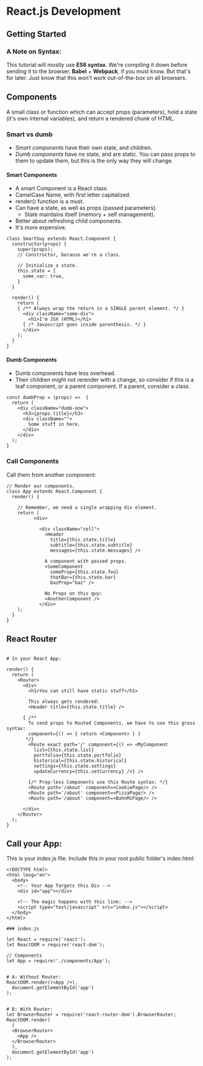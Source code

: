 # React.js Development

## Getting Started

### A Note on Syntax:
This tutorial will mostly use **ES6 syntax**. We're compiling it down before sending it to the browser. **Babel** + **Webpack**, if you must know. But that's for later. Just know that this won't work out-of-the-box on all browsers.

## Components

A small class or function which can accept props (parameters), hold a state (it's own internal variables), and return a rendered chunk of HTML.

### Smart vs dumb

- *Smart components* have their own state, and children.
- *Dumb components* have no state, and are static. You can pass props to them to update them, but this is the only way they will change.

#### Smart Components
- A smart Component is a React class.
- CamelCase Name, with first letter capitalized.
- render() function is a must.
- Can have a state, as well as props (passed parameters).
  - State maintains itself (memory + self management).
- Better about refreshing child components.
- It's more expensive.

```
class SmartGuy extends React.Component {
  constructor(props) {
    super(props);
    // Constructor, because we're a class.

    // Initialize a state.
    this.state = {
      some_var: true,
    }
  }

  render() {
    return (
    { /** Always wrap the return in a SINGLE parent element. */ }
      <div className="some-div">
        <h1>I'm JSX (HTML)</h1>
      { /* Javascript goes inside parenthesis. */ }
      </div>
    );
  }
}
```


#### Dumb Components
- Dumb components have less overhead.
- Their children might not rerender with a change, so consider if this is a leaf component, or a parent component. If a parent, consider a class.

```
const dumbProp = (props) =>  {
  return (
    <div className="dumb-one">
      <h3>{props.title}</h3>
      <div className="">
        Some stuff in here.
      </div>
    </div>
  );
}
```

### Call Components
Call them from another component:
```
// Render our components.
class App extends React.Component {
  render() {

    // Remember, we need a single wrapping div element.
    return (
          <div>

            <div className="cell">
              <Header
                title={this.state.title}
                subtitle={this.state.subtitle}
                messages={this.state.messages} />

              A component with passed props.
              <SomeComponent
                someProp={this.state.foo}
                thatBar={this.state.bar}
                bazProp="baz" />

              No Props on this guy:
              <AnotherComponent />
            </div>
    );
  }
}
```


## React Router
```

# In your React App:

render() {
  return (
    <Router>
      <div>
        <h1>You can still have static stuff</h1>

        This always gets rendered:
        <Header title={this.state.title} />

      { /**
        To send props to Routed Components, we have to use this gross syntax:
        component={() => { return <Component> } }
       */}
        <Route exact path='/' component={() => <MyComponent
          list={this.state.list}
          portfolio={this.state.portfolio}
          historical={this.state.historical}
          settings={this.state.settings}
          updateCurrency={this.setCurrency} />} />

        {/* Prop-less Components use this Route syntax: */}
        <Route path='/about' component=<CookiePage/> />
        <Route path='/about' component=<PizzaPage/> />
        <Route path='/about' component=<BahnMiPage/> />

      </div>
    </Router>
  );
}
```


## Call your App:
This is your index.js file. Include this in your root public folder's index.html:
```
<!DOCTYPE html>
<html leng="en">
  <body>
    <!-- Your App Targets this Div -->
    <div id="app"></div>

    <!-- The magic happens with this line: -->
    <script type="text/javascript" src="index.js"></script>
  </body>
</html>
```

```
### index.js

let React = require('react');
let ReactDOM = require('react-dom');

// Components
let App = require('./components/App');


# A: Without Router:
ReactDOM.render((<App />),
  document.getElementById('app')
);


# B: With Router:
let BrowserRouter = require('react-router-dom').BrowserRouter;
ReactDOM.render(
  (
  <BrowserRouter>
    <App />
  </BrowserRouter>
  ),
  document.getElementById('app')
);
```
